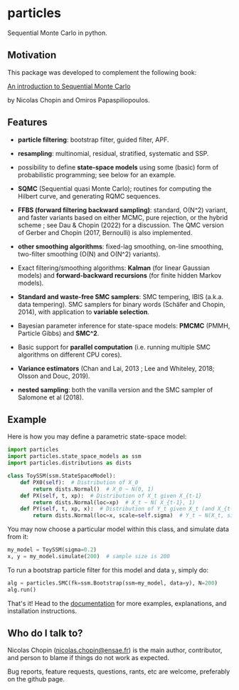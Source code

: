 # particles #

Sequential Monte Carlo in python. 

## Motivation ##

This package was developed to complement the following book:

[An introduction to Sequential Monte Carlo](https://www.springer.com/gp/book/9783030478445)

by Nicolas Chopin and Omiros Papaspiliopoulos. 

## Features ##

* **particle filtering**: bootstrap filter, guided filter, APF.

* **resampling**: multinomial, residual, stratified, systematic and SSP. 

* possibility to define **state-space models** using some (basic) form of 
  probabilistic programming; see below for an example. 

* **SQMC** (Sequential quasi Monte Carlo);  routines for computing the Hilbert curve, 
  and generating RQMC sequences. 

* **FFBS (forward filtering backward sampling)**: standard, O(N^2) variant, and
  faster variants based on either MCMC, pure rejection, or the hybrid scheme ;
  see Dau & Chopin (2022) for a discussion. The QMC version of Gerber and
  Chopin (2017, Bernoulli) is also implemented.

* **other smoothing algorithms**: fixed-lag smoothing, on-line smoothing,
  two-filter smoothing (O(N) and O(N^2) variants).  

* Exact filtering/smoothing algorithms: **Kalman** (for linear Gaussian models) 
  and **forward-backward recursions** (for finite hidden Markov models).

* **Standard and waste-free SMC samplers**: SMC tempering, IBIS (a.k.a. data
  tempering). SMC samplers for binary words (Schäfer and Chopin, 2014), with
  application to **variable selection**.

* Bayesian parameter inference for state-space models: **PMCMC** (PMMH, Particle Gibbs) 
  and **SMC^2**. 

* Basic support for **parallel computation** (i.e. running multiple SMC algorithms 
  on different CPU cores). 

* **Variance estimators** (Chan and Lai, 2013 ; Lee and Whiteley, 2018; Olsson
  and Douc, 2019).

* **nested sampling**: both the vanilla version and the SMC sampler of Salomone
  et al (2018).

## Example ##

Here is how you may define a parametric state-space model: 

```python
import particles
import particles.state_space_models as ssm
import particles.distributions as dists

class ToySSM(ssm.StateSpaceModel):
    def PX0(self):  # Distribution of X_0 
        return dists.Normal()  # X_0 ~ N(0, 1)
    def PX(self, t, xp):  # Distribution of X_t given X_{t-1}
        return dists.Normal(loc=xp)  # X_t ~ N( X_{t-1}, 1)
    def PY(self, t, xp, x):  # Distribution of Y_t given X_t (and X_{t-1}) 
        return dists.Normal(loc=x, scale=self.sigma)  # Y_t ~ N(X_t, sigma^2)
```

You may now choose a particular model within this class, and simulate data from it:

```python
my_model = ToySSM(sigma=0.2)
x, y = my_model.simulate(200)  # sample size is 200
```

To run a bootstrap particle filter for this model and data `y`, simply do:

```python
alg = particles.SMC(fk=ssm.Bootstrap(ssm=my_model, data=y), N=200)
alg.run()
```

That's it! Head to the
[documentation](https://particles-sequential-monte-carlo-in-python.readthedocs.io/en/latest/) 
for more examples, explanations, and installation instructions. 

## Who do I talk to? ##

Nicolas Chopin (nicolas.chopin@ensae.fr) is the main author, contributor, and 
person to blame if things do not work as expected. 

Bug reports, feature requests, questions, rants, etc are welcome, preferably 
on the github page. 
